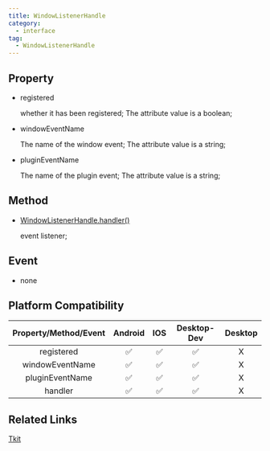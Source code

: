 ```yaml
---
title: WindowListenerHandle
category:
  - interface
tag:
  - WindowListenerHandle
---
```




## Property

  - registered

    whether it has been registered;
    The attribute value is a boolean;

  - windowEventName

    The name of the window event;
    The attribute value is a string;

  - pluginEventName

    The name of the plugin event;
    The attribute value is a string;


## Method

  - [WindowListenerHandle.handler()](./handler.md)

    event listener;

## Event

  - none

## Platform Compatibility

| Property/Method/Event     | Android | IOS | Desktop-Dev | Desktop |
|:-------------------------:|:-------:|:---:|:-----------:|:-------:|
| registered                | ✅      | ✅  | ✅          | X       |
| windowEventName           | ✅      | ✅  | ✅          | X       |
| pluginEventName           | ✅      | ✅  | ✅          | X       |
| handler                   | ✅      | ✅  | ✅          | X       |

## Related Links

[Tkit](../tkit/index.md)


